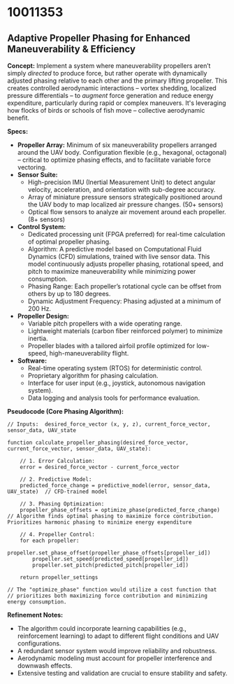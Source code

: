 # 10011353

## Adaptive Propeller Phasing for Enhanced Maneuverability & Efficiency

**Concept:**  Implement a system where maneuverability propellers aren’t simply *directed* to produce force, but rather operate with dynamically adjusted phasing relative to each other and the primary lifting propeller. This creates controlled aerodynamic interactions – vortex shedding, localized pressure differentials – to *augment* force generation and reduce energy expenditure, particularly during rapid or complex maneuvers.  It's leveraging how flocks of birds or schools of fish move – collective aerodynamic benefit.

**Specs:**

*   **Propeller Array:** Minimum of six maneuverability propellers arranged around the UAV body. Configuration flexible (e.g., hexagonal, octagonal) – critical to optimize phasing effects, and to facilitate variable force vectoring.
*   **Sensor Suite:**
    *   High-precision IMU (Inertial Measurement Unit) to detect angular velocity, acceleration, and orientation with sub-degree accuracy.
    *   Array of miniature pressure sensors strategically positioned around the UAV body to map localized air pressure changes. (50+ sensors)
    *   Optical flow sensors to analyze air movement around each propeller. (8+ sensors)
*   **Control System:**
    *   Dedicated processing unit (FPGA preferred) for real-time calculation of optimal propeller phasing.
    *   Algorithm:  A predictive model based on Computational Fluid Dynamics (CFD) simulations, trained with live sensor data. This model continuously adjusts propeller phasing, rotational speed, and pitch to maximize maneuverability while minimizing power consumption.
    *   Phasing Range: Each propeller’s rotational cycle can be offset from others by up to 180 degrees.
    *   Dynamic Adjustment Frequency: Phasing adjusted at a minimum of 200 Hz.
*   **Propeller Design:**
    *   Variable pitch propellers with a wide operating range.
    *   Lightweight materials (carbon fiber reinforced polymer) to minimize inertia.
    *   Propeller blades with a tailored airfoil profile optimized for low-speed, high-maneuverability flight.
*   **Software:**
    *   Real-time operating system (RTOS) for deterministic control.
    *   Proprietary algorithm for phasing calculation.
    *   Interface for user input (e.g., joystick, autonomous navigation system).
    *   Data logging and analysis tools for performance evaluation.

**Pseudocode (Core Phasing Algorithm):**

```
// Inputs:  desired_force_vector (x, y, z), current_force_vector, sensor_data, UAV_state

function calculate_propeller_phasing(desired_force_vector, current_force_vector, sensor_data, UAV_state):

    // 1. Error Calculation:
    error = desired_force_vector - current_force_vector

    // 2. Predictive Model:
    predicted_force_change = predictive_model(error, sensor_data, UAV_state)  // CFD-trained model

    // 3. Phasing Optimization:
    propeller_phase_offsets = optimize_phase(predicted_force_change) // Algorithm finds optimal phasing to maximize force contribution.  Prioritizes harmonic phasing to minimize energy expenditure

    // 4. Propeller Control:
    for each propeller:
        propeller.set_phase_offset(propeller_phase_offsets[propeller_id])
        propeller.set_speed(predicted_speed[propeller_id])
        propeller.set_pitch(predicted_pitch[propeller_id])

    return propeller_settings

// The "optimize_phase" function would utilize a cost function that
// prioritizes both maximizing force contribution and minimizing energy consumption.
```

**Refinement Notes:**

*   The algorithm could incorporate learning capabilities (e.g., reinforcement learning) to adapt to different flight conditions and UAV configurations.
*   A redundant sensor system would improve reliability and robustness.
*   Aerodynamic modeling must account for propeller interference and downwash effects.
*   Extensive testing and validation are crucial to ensure stability and safety.